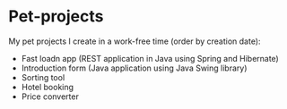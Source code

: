 # Pet-projects
My pet projects I create in a work-free time (order by creation date):

- Fast loadn app (REST application in Java using Spring and Hibernate)
- Introduction form (Java application using Java Swing library)
- Sorting tool
- Hotel booking
- Price converter
